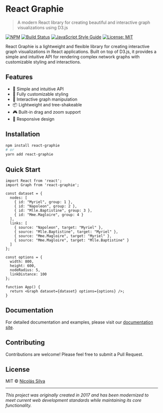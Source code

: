 # React Graphie

> A modern React library for creating beautiful and interactive graph visualizations using D3.js

[![NPM](https://img.shields.io/npm/v/react-graphie.svg)](https://www.npmjs.com/package/react-graphie)
[![Build Status](https://travis-ci.com/nicolascine/react-graphie.svg?branch=master)](https://travis-ci.com/nicolascine/react-graphie)
[![JavaScript Style Guide](https://img.shields.io/badge/code_style-standard-brightgreen.svg)](https://standardjs.com)
[![License: MIT](https://img.shields.io/badge/License-MIT-yellow.svg)](https://opensource.org/licenses/MIT)

React Graphie is a lightweight and flexible library for creating interactive graph visualizations in React applications. Built on top of D3.js, it provides a simple and intuitive API for rendering complex network graphs with customizable styling and interactions.

## Features

- 🎯 Simple and intuitive API
- 🎨 Fully customizable styling
- 🔄 Interactive graph manipulation
- 📦 Lightweight and tree-shakeable
- 🎮 Built-in drag and zoom support
- 📱 Responsive design

## Installation

```bash
npm install react-graphie
# or
yarn add react-graphie
```

## Quick Start

```tsx
import React from 'react';
import Graph from 'react-graphie';

const dataset = {
  nodes: [
    { id: "Myriel", group: 1 },
    { id: "Napoleon", group: 2 },
    { id: "Mlle.Baptistine", group: 3 },
    { id: "Mme.Magloire", group: 4 }
  ],
  links: [
    { source: "Napoleon", target: "Myriel" },
    { source: "Mlle.Baptistine", target: "Myriel" },
    { source: "Mme.Magloire", target: "Myriel" },
    { source: "Mme.Magloire", target: "Mlle.Baptistine" }
  ]
};

const options = {
  width: 800,
  height: 600,
  nodeRadius: 5,
  linkDistance: 100
};

function App() {
  return <Graph dataset={dataset} options={options} />;
}
```

## Documentation

For detailed documentation and examples, please visit our [documentation site](https://github.com/nicolascine/react-graphie/wiki).

## Contributing

Contributions are welcome! Please feel free to submit a Pull Request.

## License

MIT © [Nicolás Silva](https://github.com/nicolascine)

---

*This project was originally created in 2017 and has been modernized to meet current web development standards while maintaining its core functionality.*
